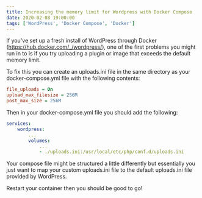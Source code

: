 ```yaml
---
title: Increasing the memory limit for Wordpress with Docker Compose
date: 2020-02-08 19:00:00
tags: ['WordPress', 'Docker Compose', 'Docker']
---
```


If you've set up a fresh install of WordPress through Docker
(https://hub.docker.com/_/wordpress/), one of the first problems you might run
in to is if you try uploading a plugin or image that exceeds the default memory
limit.

To fix this you can create an uploads.ini file in the same directory as your
docker-compose.yml file with the following contents:

```ini
file_uploads = On
upload_max_filesize = 256M
post_max_size = 256M
```

Then in your docker-compose.yml file you should add the following:

```yml
services:
    wordpress:
        ...
        volumes:
            ...
            - ./uploads.ini:/usr/local/etc/php/conf.d/uploads.ini
```

Your compose file might be structured a little differently but essentially you
just want to map your custom uploads.ini file to the default uploads.ini file
provided by WordPress.

Restart your container then you should be good to go!
